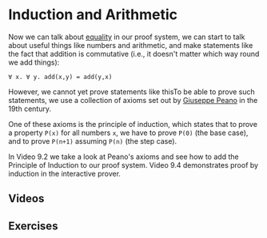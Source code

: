 # Induction and Arithmetic

Now we can talk about [equality](equality.html) in our proof system, we can start to talk about useful things like numbers and arithmetic, and make statements like the fact that addition is commutative (i.e., it doesn't matter which way round we add things):

```formula
∀ x. ∀ y. add(x,y) = add(y,x)
```

However, we cannot yet prove statements like thisTo be able to prove such statements, we use a collection of axioms set out by [Giuseppe Peano](FIXME) in the 19th century.

One of these axioms is the principle of induction, which states that to prove a property `P(x)` for all numbers `x`, we have to prove `P(0)` (the base case), and to prove `P(n+1)` assuming `P(n)` (the step case).

In Video 9.2 we take a look at Peano's axioms and see how to add the Principle of Induction to our proof system. Video 9.4 demonstrates proof by induction in the interactive prover.

## Videos

## Exercises
